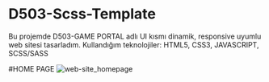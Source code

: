 # D503-Scss-Template
 Bu projemde D503-GAME PORTAL adlı UI kısmı dinamik, responsive uyumlu web sitesi tasarladım.
 Kullandığım teknolojiler: HTML5, CSS3, JAVASCRIPT, SCSS/SASS
 
 
#HOME PAGE
![web-site_homepage](https://github.com/sadrettingoren/D503-Scss-Template/assets/102412396/1935da54-c051-4d48-bb83-63b8ac2c0b74)
